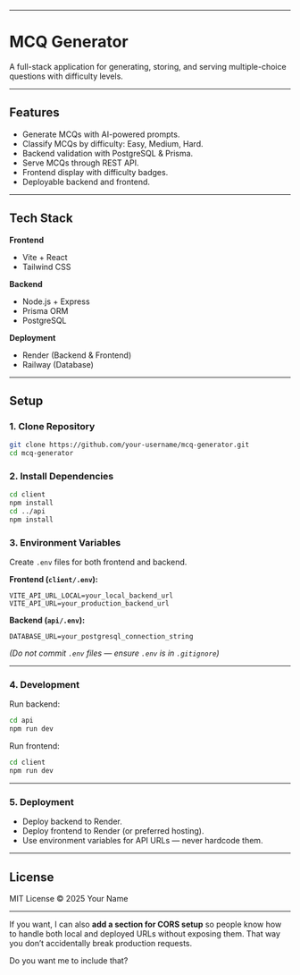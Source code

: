 

---

# MCQ Generator

A full-stack application for generating, storing, and serving multiple-choice questions with difficulty levels.

---

## Features

* Generate MCQs with AI-powered prompts.
* Classify MCQs by difficulty: Easy, Medium, Hard.
* Backend validation with PostgreSQL & Prisma.
* Serve MCQs through REST API.
* Frontend display with difficulty badges.
* Deployable backend and frontend.

---

## Tech Stack

**Frontend**

* Vite + React
* Tailwind CSS

**Backend**

* Node.js + Express
* Prisma ORM
* PostgreSQL

**Deployment**

* Render (Backend & Frontend)
* Railway (Database)

---

## Setup

### 1. Clone Repository

```bash
git clone https://github.com/your-username/mcq-generator.git
cd mcq-generator
```

### 2. Install Dependencies

```bash
cd client
npm install
cd ../api
npm install
```

### 3. Environment Variables

Create `.env` files for both frontend and backend.

**Frontend (`client/.env`):**

```
VITE_API_URL_LOCAL=your_local_backend_url
VITE_API_URL=your_production_backend_url
```

**Backend (`api/.env`):**

```
DATABASE_URL=your_postgresql_connection_string
```

*(Do not commit `.env` files — ensure `.env` is in `.gitignore`)*

---

### 4. Development

Run backend:

```bash
cd api
npm run dev
```

Run frontend:

```bash
cd client
npm run dev
```

---

### 5. Deployment

* Deploy backend to Render.
* Deploy frontend to Render (or preferred hosting).
* Use environment variables for API URLs — never hardcode them.

---

## License

MIT License © 2025 Your Name

---

If you want, I can also **add a section for CORS setup** so people know how to handle both local and deployed URLs without exposing them. That way you don’t accidentally break production requests.

Do you want me to include that?

